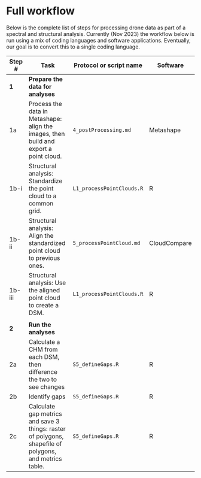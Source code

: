 # Full workflow
Below is the complete list of steps for processing drone data as part of a spectral and structural analysis. Currently (Nov 2023) the workflow below is run using a mix of coding languages and software applications. Eventually, our goal is to convert this to a single coding language.

|Step # | Task | Protocol or script name | Software 
|---|---|---|---|
**1** | **Prepare the data for analyses**
1a | Process the data in Metashape: align the images, then build and export a point cloud. | `4_postProcessing.md` | Metashape
1b-i | Structural analysis: Standardize the point cloud to a common grid. | `L1_processPointClouds.R` | R
1b-ii | Structural analysis: Align the standardized point cloud to previous ones. | `5_processPointCloud.md` | CloudCompare 
1b-iii | Structural analysis: Use the aligned point cloud to create a DSM. | `L1_processPointClouds.R` | R
| | | | |
**2** | **Run the analyses**
2a | Calculate a CHM from each DSM, then difference the two to see changes | `S5_defineGaps.R` | R
2b | Identify gaps | `S5_defineGaps.R` | R
2c | Calculate gap metrics and save 3 things: raster of polygons, shapefile of polygons, and metrics table. | `S5_defineGaps.R` | R

